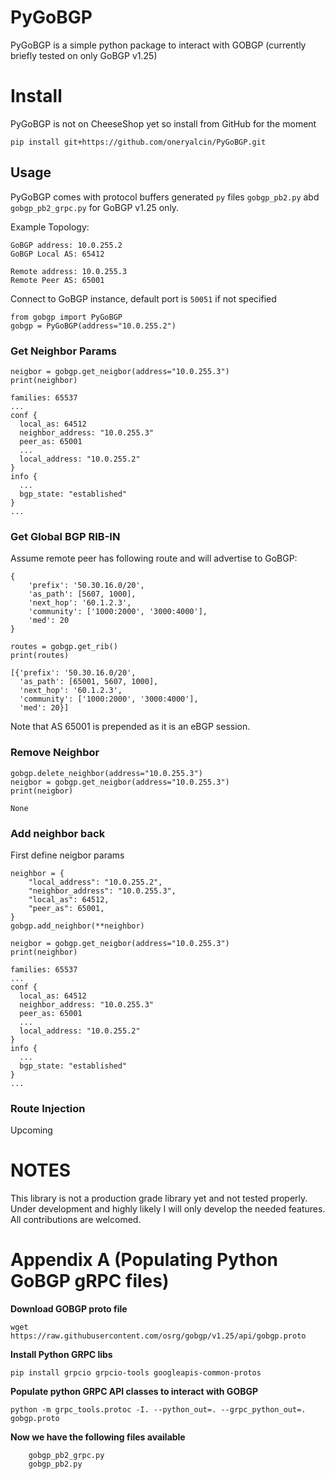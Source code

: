 # PyGoBGP

PyGoBGP is a simple python package to interact with GOBGP (currently briefly tested on only GoBGP v1.25)

# Install

PyGoBGP is not on CheeseShop yet so install from GitHub for the moment
```
pip install git+https://github.com/oneryalcin/PyGoBGP.git
```

## Usage 
PyGoBGP comes with protocol buffers generated `py` files `gobgp_pb2.py` abd `gobgp_pb2_grpc.py` for GoBGP v1.25 only. 

Example Topology:

```
GoBGP address: 10.0.255.2
GoBGP Local AS: 65412

Remote address: 10.0.255.3
Remote Peer AS: 65001
```

Connect to GoBGP instance, default port is `50051` if not specified 

```
from gobgp import PyGoBGP
gobgp = PyGoBGP(address="10.0.255.2")
```

### Get Neighbor Params
```
neigbor = gobgp.get_neigbor(address="10.0.255.3")
print(neighbor)

families: 65537
...
conf {
  local_as: 64512
  neighbor_address: "10.0.255.3"
  peer_as: 65001
  ...
  local_address: "10.0.255.2"
}
info {
  ...
  bgp_state: "established"
}
...
```

### Get Global BGP RIB-IN 

Assume remote peer has following route and will advertise to GoBGP:
```
{
    'prefix': '50.30.16.0/20',
    'as_path': [5607, 1000],
    'next_hop': '60.1.2.3',
    'community': ['1000:2000', '3000:4000'],
    'med': 20
}  

```

```
routes = gobgp.get_rib()
print(routes)

[{'prefix': '50.30.16.0/20',
  'as_path': [65001, 5607, 1000],
  'next_hop': '60.1.2.3',
  'community': ['1000:2000', '3000:4000'],
  'med': 20}]
```
Note that AS 65001 is prepended as it is an eBGP session.

### Remove Neighbor

```
gobgp.delete_neighbor(address="10.0.255.3")
neigbor = gobgp.get_neigbor(address="10.0.255.3")
print(neigbor)

None

```


### Add neighbor back

First define neigbor params
```
neighbor = {
    "local_address": "10.0.255.2",
    "neighbor_address": "10.0.255.3",
    "local_as": 64512,
    "peer_as": 65001,
}
gobgp.add_neighbor(**neighbor)
```

```
neigbor = gobgp.get_neigbor(address="10.0.255.3")
print(neighbor)

families: 65537
...
conf {
  local_as: 64512
  neighbor_address: "10.0.255.3"
  peer_as: 65001
  ...
  local_address: "10.0.255.2"
}
info {
  ...
  bgp_state: "established"
}
...
```

### Route Injection
Upcoming


# NOTES
This library is not a production grade library yet and not tested properly. Under development and highly likely I will only develop the needed features. All contributions are welcomed.

# Appendix A (Populating Python GoBGP gRPC files)

 **Download GOBGP proto file**
```
wget https://raw.githubusercontent.com/osrg/gobgp/v1.25/api/gobgp.proto
```
**Install Python GRPC libs**
```
pip install grpcio grpcio-tools googleapis-common-protos
```

**Populate python GRPC API classes to interact with GOBGP**
```
python -m grpc_tools.protoc -I. --python_out=. --grpc_python_out=. gobgp.proto
```

**Now we have the following files available**
```
    gobgp_pb2_grpc.py
    gobgp_pb2.py
```
